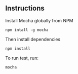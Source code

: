 ## Instructions

Install Mocha globally from NPM

```
npm intall -g mocha
```

Then install dependencies

```
npm install
```

To run test, run:

```
mocha
```
